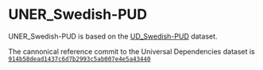 # UNER_Swedish-PUD

UNER_Swedish-PUD is based on the [UD_Swedish-PUD](https://github.com/UniversalDependencies/UD_Swedish-PUD) dataset.

The cannonical reference commit to the Universal Dependencies dataset is [`914b58dead1437c6d7b2993c5ab007e4e5a43440`](https://github.com/UniversalDependencies/UD_Swedish-PUD/tree/914b58dead1437c6d7b2993c5ab007e4e5a43440)
